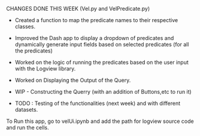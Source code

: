CHANGES DONE THIS WEEK (Vel.py and VelPredicate.py)
- Created a function to map the predicate names to their respective classes.
- Improved the Dash app to display a dropdown of predicates and dynamically generate input fields based on selected predicates (for all the predicates)
- Worked on the logic of running the predicates based on the user input with the Logview library.
- Worked on Displaying the Output of the Query.
- WIP - Constructing the Querry (with an addition of Buttons,etc to run it)

- TODO : Testing of the functionalities (next week) and with different datasets.

To Run this app, go to velUi.ipynb and add the path for logview source code and run the cells.